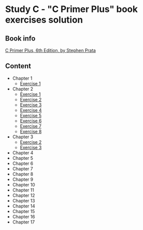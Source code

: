# Study С - "C Primer Plus" book exercises solution

## Book info
[C Primer Plus, 6th Edition, by Stephen Prata](https://www.amazon.com/Primer-Plus-6th-Developers-Library/dp/0321928423)

## Content
* Chapter 1
	* [Exercise 1]()
* Chapter 2
	* [Exercise 1](https://github.com/kudraem/study-c-primer-plus-book-exercises/tree/master/chapter-2/2-1)
	* [Exercise 2](https://github.com/kudraem/study-c-primer-plus-book-exercises/tree/master/chapter-2/2-2)
	* [Exercise 3](https://github.com/kudraem/study-c-primer-plus-book-exercises/tree/master/chapter-2/2-3)
	* [Exercise 4](https://github.com/kudraem/study-c-primer-plus-book-exercises/tree/master/chapter-2/2-4)
	* [Exercise 5](https://github.com/kudraem/study-c-primer-plus-book-exercises/tree/master/chapter-2/2-5)
	* [Exercise 6](https://github.com/kudraem/study-c-primer-plus-book-exercises/tree/master/chapter-2/2-6)
	* [Exercise 7](https://github.com/kudraem/study-c-primer-plus-book-exercises/tree/master/chapter-2/2-7)
	* [Exercise 8](https://github.com/kudraem/study-c-primer-plus-book-exercises/tree/master/chapter-2/2-8)
* Chapter 3
	* [Exercise 2](https://github.com/kudraem/study-c-primer-plus-book-exercises/tree/master/chapter-3/3-2)
	* [Exercise 3](https://github.com/kudraem/study-c-primer-plus-book-exercises/tree/master/chapter-3/3-3)
* Chapter 4
* Chapter 5
* Chapter 6
* Chapter 7
* Chapter 8
* Chapter 9
* Chapter 10
* Chapter 11
* Chapter 12
* Chapter 13
* Chapter 14
* Chapter 15
* Chapter 16
* Chapter 17